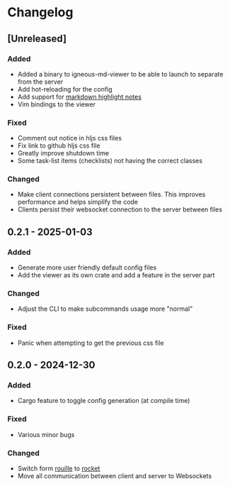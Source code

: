 # Changelog

## [Unreleased]

### Added

- Added a binary to igneous-md-viewer to be able to launch to separate from the server
- Add hot-reloading for the config
- Add support for [markdown highlight notes](https://github.com/orgs/community/discussions/16925)
- Vim bindings to the viewer

### Fixed

- Comment out notice in hljs css files
- Fix link to github hljs css file
- Greatly improve shutdown time 
- Some task-list items (checklists) not having the correct classes

### Changed

- Make client connections persistent between files. This improves performance and helps simplify the code
- Clients persist their websocket connection to the server between files

## 0.2.1 - 2025-01-03

### Added

- Generate more user friendly default config files
- Add the viewer as its own crate and add a feature in the server part

### Changed

- Adjust the CLI to make subcommands usage more "normal"

### Fixed 

- Panic when attempting to get the previous css file

## 0.2.0 - 2024-12-30

### Added

- Cargo feature to toggle config generation (at compile time)

### Fixed

- Various minor bugs

### Changed

- Switch form [rouille](https://github.com/tomaka/rouille) to [rocket](https://rocket.rs/)
- Move all communication between client and server to Websockets

